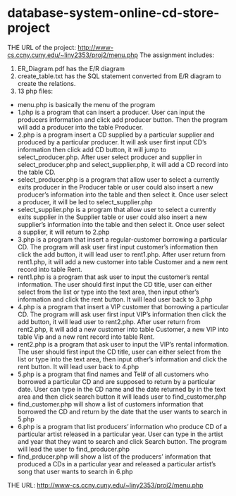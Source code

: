 # database-system-online-cd-store-project

THE URL of the project: http://www-cs.ccny.cuny.edu/~liny2353/proj2/menu.php
The assignment includes: 

1. ER_Diagram.pdf has the E/R diagram 
2. create_table.txt has the SQL statement converted from E/R diagram to create the relations.
3. 13 php files: 

* menu.php is basically the menu of the program
* 1.php is a program that can insert a producer. User can input the producers information and click add producer button. Then the program will add a producer into the table Producer.
* 2.php is a program insert a CD supplied by a particular supplier and produced by a particular producer. It will ask user first input CD’s information then click add CD button, it will jump to select_producer.php. After user select producer and supplier in select_producer.php and select_supplier.php, it will add a CD record into the table CD. 
* select_producer.php is a program that allow user to select a currently exits producer in the Producer table or user could also insert a new producer’s information into the table and then select it. Once user select a producer, it will be led to select_supplier.php
* select_supplier.php is a program that allow user to select a currently exits supplier in the Supplier table or user could also insert a new supplier’s information into the table and then select it. Once user select a supplier, it will return to 2.php
* 3.php is a program that insert a regular-customer borrowing a particular CD. The program will ask user first input customer’s information then click the add button, it will lead user to rent1.php. After user return from rent1.php, it will add a new customer into table Customer and a new rent record into table Rent.
* rent1.php is a program that ask user to input the customer’s rental information. The user should first input the CD title, user can either select from the list or type into the text area, then input other’s information and click the rent button. It will lead user back to 3.php
* 4.php is a program that insert a VIP customer that borrowing a particular CD. The program will ask user first input VIP’s information then click the add button, it will lead user to rent2.php. After user return from rent2.php, it will add a new customer into table Customer, a new VIP into table Vip and a new rent record into table Rent.
* rent2.php is a program that ask user to input the VIP’s rental information. The user should first input the CD title, user can either select from the list or type into the text area, then input other’s information and click the rent button. It will lead user back to 4.php
* 5.php is a program that find names and Tel# of all customers who borrowed a particular CD and are supposed to return by a particular date. User can type in the CD name and the date returned by in the text area and then click search button it will leads user to find_customer.php
* find_customer.php will show a list of customers information that borrowed the CD and return by the date that the user wants to search in 5.php
* 6.php is a program that list producers’ information who produce CD of a particular artist released in a particular year. User can type in the artist and year that they want to search and click Search button. The program will lead the user to find_producer.php
* find_prducer.php will show a list of the producers’ information that produced a CDs in a particular year and released a particular artist’s song that user wants to search in 6.php


THE URL: http://www-cs.ccny.cuny.edu/~liny2353/proj2/menu.php

